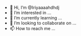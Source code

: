 - 👋 Hi, I’m @Iriyaaaahdhdj
- 👀 I’m interested in ...
- 🌱 I’m currently learning ...
- 💞️ I’m looking to collaborate on ...
- 📫 How to reach me ...

<!---
Iriyaaaahdhdj/Iriyaaaahdhdj is a ✨ special ✨ repository because its `README.md` (this file) appears on your GitHub profile.
You can click the Preview link to take a look at your changes.
--->
